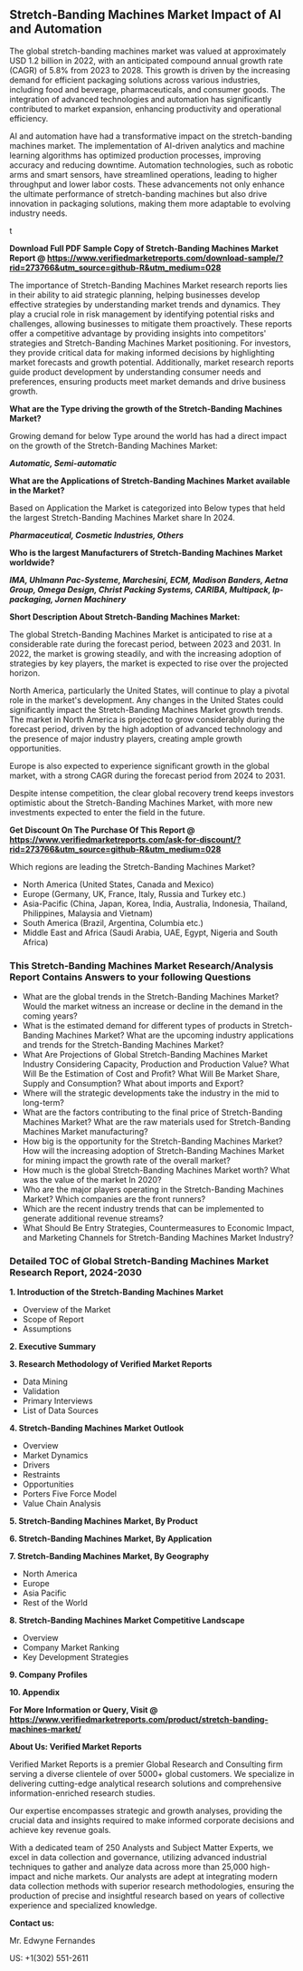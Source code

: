 <h2>Stretch-Banding Machines Market Impact of AI and Automation</h2><p>The global stretch-banding machines market was valued at approximately USD 1.2 billion in 2022, with an anticipated compound annual growth rate (CAGR) of 5.8% from 2023 to 2028. This growth is driven by the increasing demand for efficient packaging solutions across various industries, including food and beverage, pharmaceuticals, and consumer goods. The integration of advanced technologies and automation has significantly contributed to market expansion, enhancing productivity and operational efficiency.</p><p>AI and automation have had a transformative impact on the stretch-banding machines market. The implementation of AI-driven analytics and machine learning algorithms has optimized production processes, improving accuracy and reducing downtime. Automation technologies, such as robotic arms and smart sensors, have streamlined operations, leading to higher throughput and lower labor costs. These advancements not only enhance the ultimate performance of stretch-banding machines but also drive innovation in packaging solutions, making them more adaptable to evolving industry needs.</p>t</p><p id="" class=""><strong>Download Full PDF Sample Copy of Stretch-Banding Machines Market Report @ <a href="https://www.verifiedmarketreports.com/download-sample/?rid=273766&utm_source=github-R&utm_medium=028" target="_blank">https://www.verifiedmarketreports.com/download-sample/?rid=273766&utm_source=github-R&utm_medium=028</a></strong></p><p>The importance of&nbsp;Stretch-Banding Machines Market research reports lies in their ability to aid strategic planning, helping businesses develop effective strategies by understanding market trends and dynamics. They play a crucial role in risk management by identifying potential risks and challenges, allowing businesses to mitigate them proactively. These reports offer a competitive advantage by providing insights into competitors' strategies and Stretch-Banding Machines Market positioning. For investors, they provide critical data for making informed decisions by highlighting market forecasts and growth potential. Additionally, market research reports guide product development by understanding consumer needs and preferences, ensuring products meet market demands and drive business growth.</p><p><strong>What are the&nbsp;Type driving the growth of the Stretch-Banding Machines Market?</strong></p><p id="" class="">Growing demand for below Type around the world has had a direct impact on the growth of the Stretch-Banding Machines Market:</p><em><strong>Automatic, Semi-automatic</strong></em></p><strong>What are the&nbsp;Applications&nbsp;of Stretch-Banding Machines Market available in the Market?</strong></p><p id="" class="">Based on Application the Market is categorized into Below types that held the largest Stretch-Banding Machines Market share In 2024.</p><em><strong>Pharmaceutical, Cosmetic Industries, Others</strong></em></p><strong>Who is the largest Manufacturers of Stretch-Banding Machines Market worldwide?</strong></p><p><em><strong>IMA, Uhlmann Pac-Systeme, Marchesini, ECM, Madison Banders, Aetna Group, Omega Design, Christ Packing Systems, CARIBA, Multipack, lp-packaging, Jornen Machinery</strong></em></p><p id="" class=""><strong>Short Description About Stretch-Banding Machines Market:</strong></p><p>The global Stretch-Banding Machines Market is anticipated to rise at a considerable rate during the forecast period, between 2023 and 2031. In 2022, the market is growing steadily, and with the increasing adoption of strategies by key players, the market is expected to rise over the projected horizon.</p><p>North America, particularly the United States, will continue to play a pivotal role in the market's development. Any changes in the United States could significantly impact the Stretch-Banding Machines Market growth trends. The market in North America is projected to grow considerably during the forecast period, driven by the high adoption of advanced technology and the presence of major industry players, creating ample growth opportunities.</p><p>Europe is also expected to experience significant growth in the global market, with a strong CAGR during the forecast period from 2024 to 2031.</p><p>Despite intense competition, the clear global recovery trend keeps investors optimistic about the Stretch-Banding Machines Market, with more new investments expected to enter the field in the future.</p><p id="" class=""><strong>Get Discount On The Purchase Of This Report @ <a href="https://www.verifiedmarketreports.com/ask-for-discount/?rid=273766&utm_source=github-R&utm_medium=028" target="_blank">https://www.verifiedmarketreports.com/ask-for-discount/?rid=273766&utm_source=github-R&utm_medium=028</a></strong></p>Which regions are leading the Stretch-Banding Machines Market?</p><ul><li>North America (United States, Canada and Mexico)</li><li>Europe (Germany, UK, France, Italy, Russia and Turkey etc.)</li><li>Asia-Pacific (China, Japan, Korea, India, Australia, Indonesia, Thailand, Philippines, Malaysia and Vietnam)</li><li>South America (Brazil, Argentina, Columbia etc.)</li><li>Middle East and Africa (Saudi Arabia, UAE, Egypt, Nigeria and South Africa)</li></ul><h3 id="" class="">This Stretch-Banding Machines Market Research/Analysis Report Contains Answers to your following Questions</h3><ul><li>What are the global trends in the Stretch-Banding Machines Market? Would the market witness an increase or decline in the demand in the coming years?</li><li>What is the estimated demand for different types of products in Stretch-Banding Machines Market? What are the upcoming industry applications and trends for the Stretch-Banding Machines Market?</li><li>What Are Projections of Global Stretch-Banding Machines Market Industry Considering Capacity, Production and Production Value? What Will Be the Estimation of Cost and Profit? What Will Be Market Share, Supply and Consumption? What about imports and Export?</li><li>Where will the strategic developments take the industry in the mid to long-term?</li><li>What are the factors contributing to the final price of Stretch-Banding Machines Market? What are the raw materials used for Stretch-Banding Machines Market manufacturing?</li><li>How big is the opportunity for the Stretch-Banding Machines Market? How will the increasing adoption of Stretch-Banding Machines Market for mining impact the growth rate of the overall market?</li><li>How much is the global Stretch-Banding Machines Market worth? What was the value of the market In 2020?</li><li>Who are the major players operating in the Stretch-Banding Machines Market? Which companies are the front runners?</li><li>Which are the recent industry trends that can be implemented to generate additional revenue streams?</li><li>What Should Be Entry Strategies, Countermeasures to Economic Impact, and Marketing Channels for Stretch-Banding Machines Market Industry?</li></ul><h3 id="" class="">Detailed TOC of Global Stretch-Banding Machines Market Research Report, 2024-2030</h3><p id="" class=""><strong>1. Introduction of the Stretch-Banding Machines Market</strong></p><ul><li>Overview of the Market</li><li>Scope of Report</li><li>Assumptions</li></ul><p id="" class=""><strong>2. Executive Summary</strong></p><p id="" class=""><strong>3. Research Methodology of Verified Market Reports</strong></p><ul><li>Data Mining</li><li>Validation</li><li>Primary Interviews</li><li>List of Data Sources</li></ul><p id="" class=""><strong>4. Stretch-Banding Machines Market Outlook</strong></p><ul><li>Overview</li><li>Market Dynamics</li><li>Drivers</li><li>Restraints</li><li>Opportunities</li><li>Porters Five Force Model</li><li>Value Chain Analysis</li></ul><p id="" class=""><strong>5. Stretch-Banding Machines Market, By Product</strong></p><p id="" class=""><strong>6. Stretch-Banding Machines Market, By Application</strong></p><p id="" class=""><strong>7. Stretch-Banding Machines Market, By Geography</strong></p><ul><li>North America</li><li>Europe</li><li>Asia Pacific</li><li>Rest of the World</li></ul><p id="" class=""><strong>8. Stretch-Banding Machines Market Competitive Landscape</strong></p><ul><li>Overview</li><li>Company Market Ranking</li><li>Key Development Strategies</li></ul><p id="" class=""><strong>9. Company Profiles</strong></p><p id="" class=""><strong>10. Appendix</strong></p><p id="" class=""><strong>For More Information or Query, Visit @ <a href="https://www.verifiedmarketreports.com/product/stretch-banding-machines-market/" target="_blank">https://www.verifiedmarketreports.com/product/stretch-banding-machines-market/</a></strong></p><p id="" class=""><strong>About Us: Verified Market Reports</strong></p><p id="" class="">Verified Market Reports is a premier Global Research and Consulting firm serving a diverse clientele of over 5000+ global customers. We specialize in delivering cutting-edge analytical research solutions and comprehensive information-enriched research studies.</p><p id="" class="">Our expertise encompasses strategic and growth analyses, providing the crucial data and insights required to make informed corporate decisions and achieve key revenue goals.</p><p id="" class="">With a dedicated team of 250 Analysts and Subject Matter Experts, we excel in data collection and governance, utilizing advanced industrial techniques to gather and analyze data across more than 25,000 high-impact and niche markets. Our analysts are adept at integrating modern data collection methods with superior research methodologies, ensuring the production of precise and insightful research based on years of collective experience and specialized knowledge.</p><p id="" class=""><strong>Contact us:</strong></p><p id="" class="">Mr. Edwyne Fernandes</p><p id="" class="">US: +1(302) 551-2611</p>